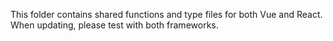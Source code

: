 This folder contains shared functions and type files for both Vue and React.
When updating, please test with both frameworks.